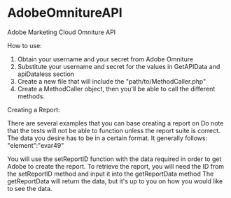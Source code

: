 # AdobeOmnitureAPI
Adobe Marketing Cloud Omniture API

How to use:

1. Obtain your username and your secret from Adobe Omniture
2. Substitute your username and secret for the values in GetAPIData and apiDataless section
3. Create a new file that will include the "path/to/MethodCaller.php"
4. Create a MethodCaller object, then you'll be able to call the different methods.

Creating a Report:

There are several examples that you can base creating a report on
Do note that the tests will not be able to function unless the report suite is correct.
The data you desire has to be in a certain format.
It generally follows:
"element":"evar49"

You will use the setReportID function with the data required in order to get Adobe to create the report.
To retrieve the report, you will need the ID from the setReportID method and input it into the getReportData method
The getReportData will return the data, but it's up to you on how you would like to see the data.


